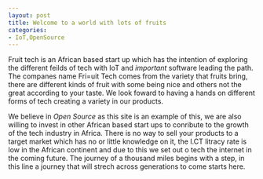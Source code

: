 ```yaml
---
layout: post
title: Welcome to a world with lots of fruits
categories:
- IoT,OpenSource
---
```


Fruit tech is an African based start up which has the intention of exploring 
the different feilds of tech with IoT and *important* software leading the path. 
The companes name Fri=uit Tech comes from the variety that fruits bring, there are different 
kinds of fruit with some being nice and others not the great according to your taste. We look foward to having 
a hands on different forms of tech creating a variety in our products.

We believe in *Open Source* as this site is an example of this, we are also willing to invest in 
other African based start ups to conribute to the growth of the tech industry in Africa.
There is no way to sell your products to a target market which has no or little knowledge on it,
the I.CT litracy rate is low in the African continent and due to this we set out o tech
the internet in the coming future. The journey of a thousand miles begins with a step, in this line a journey that will
strech across generations to come starts here.
